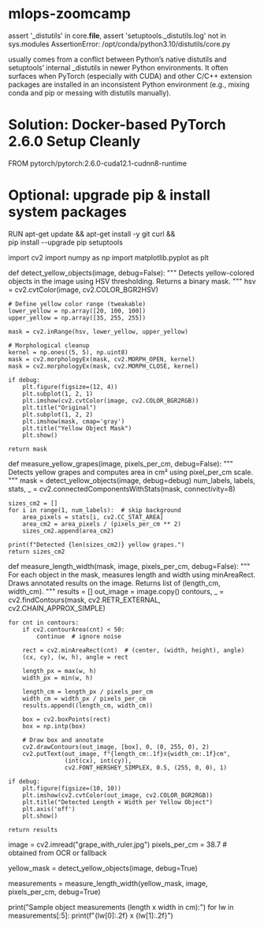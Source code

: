 # mlops-zoomcamp

assert '_distutils' in core.__file__, assert 'setuptools._distutils.log' not in sys.modules
AssertionError: /opt/conda/python3.10/distutils/core.py

usually comes from a conflict between Python’s native distutils and setuptools’ internal _distutils in newer Python environments. It often surfaces when PyTorch (especially with CUDA) and other C/C++ extension packages are installed in an inconsistent Python environment (e.g., mixing conda and pip or messing with distutils manually).

# Solution: Docker-based PyTorch 2.6.0 Setup Cleanly
FROM pytorch/pytorch:2.6.0-cuda12.1-cudnn8-runtime

# Optional: upgrade pip & install system packages
RUN apt-get update && apt-get install -y git curl && \
    pip install --upgrade pip setuptools

import cv2
import numpy as np
import matplotlib.pyplot as plt

def detect_yellow_objects(image, debug=False):
    """
    Detects yellow-colored objects in the image using HSV thresholding.
    Returns a binary mask.
    """
    hsv = cv2.cvtColor(image, cv2.COLOR_BGR2HSV)

    # Define yellow color range (tweakable)
    lower_yellow = np.array([20, 100, 100])
    upper_yellow = np.array([35, 255, 255])

    mask = cv2.inRange(hsv, lower_yellow, upper_yellow)

    # Morphological cleanup
    kernel = np.ones((5, 5), np.uint8)
    mask = cv2.morphologyEx(mask, cv2.MORPH_OPEN, kernel)
    mask = cv2.morphologyEx(mask, cv2.MORPH_CLOSE, kernel)

    if debug:
        plt.figure(figsize=(12, 4))
        plt.subplot(1, 2, 1)
        plt.imshow(cv2.cvtColor(image, cv2.COLOR_BGR2RGB))
        plt.title("Original")
        plt.subplot(1, 2, 2)
        plt.imshow(mask, cmap='gray')
        plt.title("Yellow Object Mask")
        plt.show()

    return mask

def measure_yellow_grapes(image, pixels_per_cm, debug=False):
    """
    Detects yellow grapes and computes area in cm² using pixel_per_cm scale.
    """
    mask = detect_yellow_objects(image, debug=debug)
    num_labels, labels, stats, _ = cv2.connectedComponentsWithStats(mask, connectivity=8)

    sizes_cm2 = []
    for i in range(1, num_labels):  # skip background
        area_pixels = stats[i, cv2.CC_STAT_AREA]
        area_cm2 = area_pixels / (pixels_per_cm ** 2)
        sizes_cm2.append(area_cm2)

    print(f"Detected {len(sizes_cm2)} yellow grapes.")
    return sizes_cm2


def measure_length_width(mask, image, pixels_per_cm, debug=False):
    """
    For each object in the mask, measures length and width using minAreaRect.
    Draws annotated results on the image.
    Returns list of (length_cm, width_cm).
    """
    results = []
    out_image = image.copy()
    contours, _ = cv2.findContours(mask, cv2.RETR_EXTERNAL, cv2.CHAIN_APPROX_SIMPLE)

    for cnt in contours:
        if cv2.contourArea(cnt) < 50:
            continue  # ignore noise

        rect = cv2.minAreaRect(cnt)  # (center, (width, height), angle)
        (cx, cy), (w, h), angle = rect

        length_px = max(w, h)
        width_px = min(w, h)

        length_cm = length_px / pixels_per_cm
        width_cm = width_px / pixels_per_cm
        results.append((length_cm, width_cm))

        box = cv2.boxPoints(rect)
        box = np.intp(box)

        # Draw box and annotate
        cv2.drawContours(out_image, [box], 0, (0, 255, 0), 2)
        cv2.putText(out_image, f"{length_cm:.1f}x{width_cm:.1f}cm", 
                    (int(cx), int(cy)), 
                    cv2.FONT_HERSHEY_SIMPLEX, 0.5, (255, 0, 0), 1)

    if debug:
        plt.figure(figsize=(10, 10))
        plt.imshow(cv2.cvtColor(out_image, cv2.COLOR_BGR2RGB))
        plt.title("Detected Length × Width per Yellow Object")
        plt.axis('off')
        plt.show()

    return results

image = cv2.imread("grape_with_ruler.jpg")
pixels_per_cm = 38.7  # obtained from OCR or fallback

yellow_mask = detect_yellow_objects(image, debug=True)

measurements = measure_length_width(yellow_mask, image, pixels_per_cm, debug=True)

print("Sample object measurements (length x width in cm):")
for lw in measurements[:5]:
    print(f"{lw[0]:.2f} x {lw[1]:.2f}")
